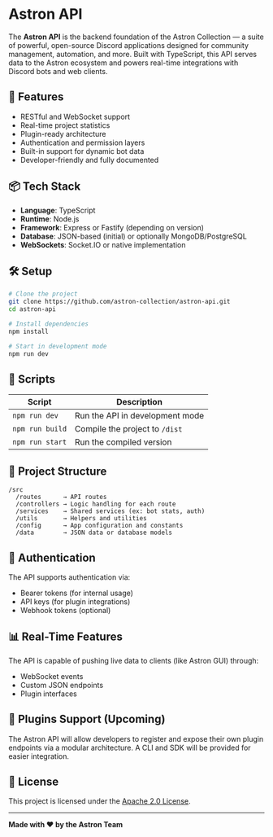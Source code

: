 # Astron API

The **Astron API** is the backend foundation of the Astron Collection — a suite of powerful, open-source Discord applications designed for community management, automation, and more. Built with TypeScript, this API serves data to the Astron ecosystem and powers real-time integrations with Discord bots and web clients.

## 🚀 Features

- RESTful and WebSocket support
- Real-time project statistics
- Plugin-ready architecture
- Authentication and permission layers
- Built-in support for dynamic bot data
- Developer-friendly and fully documented

## 📦 Tech Stack

- **Language**: TypeScript
- **Runtime**: Node.js
- **Framework**: Express or Fastify (depending on version)
- **Database**: JSON-based (initial) or optionally MongoDB/PostgreSQL
- **WebSockets**: Socket.IO or native implementation

## 🛠️ Setup

```bash
# Clone the project
git clone https://github.com/astron-collection/astron-api.git
cd astron-api

# Install dependencies
npm install

# Start in development mode
npm run dev
````

## 🔧 Scripts

| Script          | Description                     |
| --------------- | ------------------------------- |
| `npm run dev`   | Run the API in development mode |
| `npm run build` | Compile the project to `/dist`  |
| `npm run start` | Run the compiled version        |

## 📁 Project Structure

```
/src
  /routes      → API routes
  /controllers → Logic handling for each route
  /services    → Shared services (ex: bot stats, auth)
  /utils       → Helpers and utilities
  /config      → App configuration and constants
  /data        → JSON data or database models
```

## 🔐 Authentication

The API supports authentication via:

* Bearer tokens (for internal usage)
* API keys (for plugin integrations)
* Webhook tokens (optional)

## 📊 Real-Time Features

The API is capable of pushing live data to clients (like Astron GUI) through:

* WebSocket events
* Custom JSON endpoints
* Plugin interfaces

## 🧩 Plugins Support (Upcoming)

The Astron API will allow developers to register and expose their own plugin endpoints via a modular architecture. A CLI and SDK will be provided for easier integration.

## 📄 License

This project is licensed under the [Apache 2.0 License](./LICENSE).

---

**Made with ❤️ by the Astron Team**